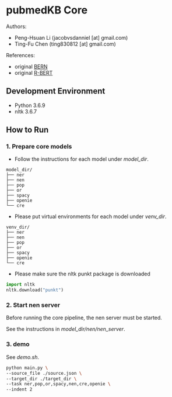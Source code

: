 # pubmedKB Core

Authors:
- Peng-Hsuan Li (jacobvsdanniel [at] gmail.com)
- Ting-Fu Chen (ting830812 [at] gmail.com)

References:
- original [BERN](https://github.com/dmis-lab/bern)
- original [R-BERT](https://github.com/monologg/R-BERT)

## Development Environment

- Python 3.6.9
- nltk 3.6.7

## How to Run

### 1. Prepare core models

- Follow the instructions for each model under *model_dir*.

```
model_dir/
├── ner
├── nen
├── pop
├── or
├── spacy
├── openie
└── cre
```

- Please put virtual environments for each model under *venv_dir*.

```
venv_dir/
├── ner
├── nen
├── pop
├── or
├── spacy
├── openie
└── cre
```

- Please make sure the nltk punkt package is downloaded

```python
import nltk
nltk.download("punkt")
```

### 2. Start nen server

Before running the core pipeline, the nen server must be started.

See the instructions in *model_dir/nen/nen_server*.

### 3. demo

See *demo.sh*.

```bash
python main.py \
--source_file ./source.json \
--target_dir ./target_dir \
--task ner,pop,or,spacy,nen,cre,openie \
--indent 2
```


